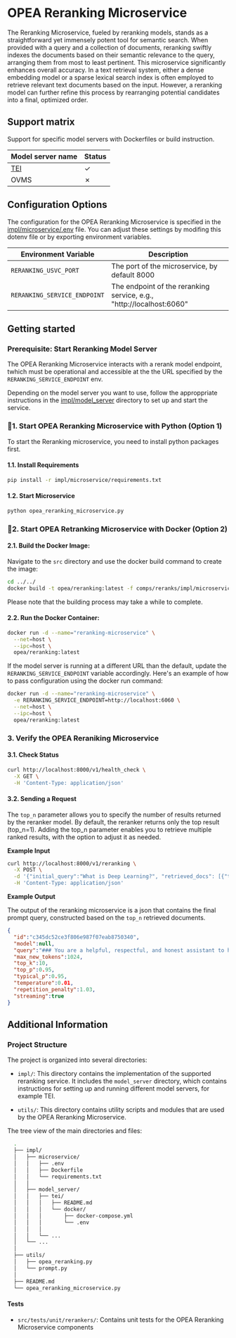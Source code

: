 # OPEA Reranking Microservice

The Reranking Microservice, fueled by reranking models, stands as a straightforward yet immensely potent tool for semantic search. When provided with a query and a collection of documents, reranking swiftly indexes the documents based on their semantic relevance to the query, arranging them from most to least pertinent. This microservice significantly enhances overall accuracy. In a text retrieval system, either a dense embedding model or a sparse lexical search index is often employed to retrieve relevant text documents based on the input. However, a reranking model can further refine this process by rearranging potential candidates into a final, optimized order.

## Support matrix

Support for specific model servers with Dockerfiles or build instruction.

| Model server name               |  Status   |
| ---------------------------     | --------- |
| [TEI](./impl/model_server/tei/) | &#x2713;  |
| OVMS                            | &#x2717;  |


## Configuration Options

The configuration for the OPEA Reranking Microservice is specified in the [impl/microservice/.env](impl/microservice/.env) file. You can adjust these settings by modifing this dotenv file or by exporting environment variables.

| Environment Variable        | Description                                                                |
|-----------------------------|----------------------------------------------------------------------------|
| `RERANKING_USVC_PORT`       | The port of the microservice, by default 8000                              |
| `RERANKING_SERVICE_ENDPOINT`     | The endpoint of the reranking service, e.g., "http://localhost:6060" |


## Getting started

### Prerequisite: Start Reranking Model Server
The OPEA Reranking Microservice interacts with a rerank model endpoint,  twhich must be operational and accessible at the the URL specified by the `RERANKING_SERVICE_ENDPOINT` env.

Depending on the model server you want to use, follow the approppriate instructions in the [impl/model_server](impl/model_server/) directory to set up and start the service.

### 🚀1. Start OPEA Reranking Microservice with Python (Option 1)

To start the Reranking microservice, you need to install python packages first.

#### 1.1. Install Requirements

```bash
pip install -r impl/microservice/requirements.txt
```

#### 1.2. Start Microservice

```bash
python opea_reranking_microservice.py
```

### 🚀2. Start OPEA Retranking Microservice with Docker (Option 2)

#### 2.1. Build the Docker Image:
Navigate to the `src` directory and use the docker build command to create the image:
```bash
cd ../../
docker build -t opea/reranking:latest -f comps/reranks/impl/microservice/Dockerfile .
```
Please note that the building process may take a while to complete.

#### 2.2. Run the Docker Container:
```bash
docker run -d --name="reranking-microservice" \
  --net=host \
  --ipc=host \
  opea/reranking:latest
```

If the model server is running at a different URL than the default, update the `RERANKING_SERVICE_ENDPOINT` variable accordingly. Here's an example of how to pass configuration using the docker run command:

```bash
docker run -d --name="reranking-microservice" \
  -e RERANKING_SERVICE_ENDPOINT=http://localhost:6060 \
  --net=host \
  --ipc=host \
  opea/reranking:latest
```

### 3. Verify the OPEA Reraniking Microservice

#### 3.1. Check Status

```bash
curl http://localhost:8000/v1/health_check \
  -X GET \
  -H 'Content-Type: application/json'
```

####  3.2. Sending a Request

The `top_n` parameter allows you to specify the number of results returned by the reranker model. By default, the reranker returns only the top result (top_n=1). Adding the top_n parameter enables you to retrieve multiple ranked results, with the option to adjust it as needed.

**Example Input**

```bash
curl http://localhost:8000/v1/reranking \
  -X POST \
  -d '{"initial_query":"What is Deep Learning?", "retrieved_docs": [{"text":"Deep Learning is not..."}, {"text":"Deep learning is..."}], "top_n":1}' \
  -H 'Content-Type: application/json'
```

**Example Output**

The output of the reranking microservice is a json that contains the final prompt query, constructed based on the `top_n` retrieved documents.

```json
{
  "id":"c345dc52ce3f806e987f07eab8750340",
  "model":null,
  "query":"### You are a helpful, respectful, and honest assistant to help the user with questions. Please refer to the search results obtained from the local knowledge base. But be careful to not incorporate information that you think is not relevant to the question. If you don't know the answer to a question, please don't share false information. ### Search results:  Deep learning is... \n\n### Question: What is Deep Learning? \n\n### Answer:",
  "max_new_tokens":1024,
  "top_k":10,
  "top_p":0.95,
  "typical_p":0.95,
  "temperature":0.01,
  "repetition_penalty":1.03,
  "streaming":true
}
```

## Additional Information
### Project Structure


The project is organized into several directories:

- `impl/`: This directory contains the implementation of the supported reranking service. It includes the `model_server` directory, which contains instructions for setting up and running different model servers, for example TEI.

- `utils/`: This directory contains utility scripts and modules that are used by the OPEA Reranking Microservice.

The tree view of the main directories and files:

```bash
  .
  ├── impl/
  │   ├── microservice/
  │   │   ├── .env
  │   │   ├── Dockerfile
  │   │   └── requirements.txt
  │   │
  │   ├── model_server/
  │   │   ├── tei/
  │   │   │   ├── README.md
  │   │   │   └── docker/
  │   │   │       ├── docker-compose.yml
  │   │   │       └── .env
  │   │   │
  │   │   └── ...
  │   └── ...
  │
  ├── utils/
  │   ├── opea_reranking.py
  │   └── prompt.py
  │
  ├── README.md
  └── opea_reranking_microservice.py
```

#### Tests
- `src/tests/unit/rerankers/`: Contains unit tests for the OPEA Reranking Microservice components
